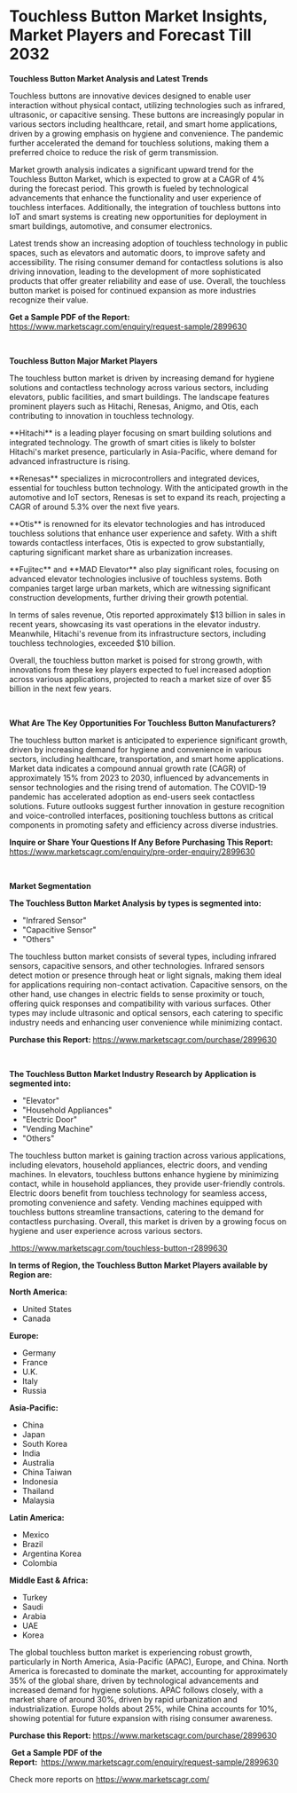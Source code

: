 <p><h1>Touchless Button Market Insights, Market Players and Forecast Till 2032</h1></p><p><strong>Touchless Button Market Analysis and Latest Trends</strong></p>
<p><p>Touchless buttons are innovative devices designed to enable user interaction without physical contact, utilizing technologies such as infrared, ultrasonic, or capacitive sensing. These buttons are increasingly popular in various sectors including healthcare, retail, and smart home applications, driven by a growing emphasis on hygiene and convenience. The pandemic further accelerated the demand for touchless solutions, making them a preferred choice to reduce the risk of germ transmission.</p><p>Market growth analysis indicates a significant upward trend for the Touchless Button Market, which is expected to grow at a CAGR of 4% during the forecast period. This growth is fueled by technological advancements that enhance the functionality and user experience of touchless interfaces. Additionally, the integration of touchless buttons into IoT and smart systems is creating new opportunities for deployment in smart buildings, automotive, and consumer electronics.</p><p>Latest trends show an increasing adoption of touchless technology in public spaces, such as elevators and automatic doors, to improve safety and accessibility. The rising consumer demand for contactless solutions is also driving innovation, leading to the development of more sophisticated products that offer greater reliability and ease of use. Overall, the touchless button market is poised for continued expansion as more industries recognize their value.</p></p>
<p><strong>Get a Sample PDF of the Report:&nbsp;</strong> <a href="https://www.marketscagr.com/enquiry/request-sample/2899630?utm_campaign=2459&utm_medium=2&utm_source=Github&utm_content=ia&utm_term=16032025&utm_id=touchless-button">https://www.marketscagr.com/enquiry/request-sample/2899630</a></p>
<p>&nbsp;</p>
<p><strong>Touchless Button Major Market Players</strong></p>
<p><p>The touchless button market is driven by increasing demand for hygiene solutions and contactless technology across various sectors, including elevators, public facilities, and smart buildings. The landscape features prominent players such as Hitachi, Renesas, Anigmo, and Otis, each contributing to innovation in touchless technology.</p><p>**Hitachi** is a leading player focusing on smart building solutions and integrated technology. The growth of smart cities is likely to bolster Hitachi's market presence, particularly in Asia-Pacific, where demand for advanced infrastructure is rising.</p><p>**Renesas** specializes in microcontrollers and integrated devices, essential for touchless button technology. With the anticipated growth in the automotive and IoT sectors, Renesas is set to expand its reach, projecting a CAGR of around 5.3% over the next five years.</p><p>**Otis** is renowned for its elevator technologies and has introduced touchless solutions that enhance user experience and safety. With a shift towards contactless interfaces, Otis is expected to grow substantially, capturing significant market share as urbanization increases.</p><p>**Fujitec** and **MAD Elevator** also play significant roles, focusing on advanced elevator technologies inclusive of touchless systems. Both companies target large urban markets, which are witnessing significant construction developments, further driving their growth potential.</p><p>In terms of sales revenue, Otis reported approximately $13 billion in sales in recent years, showcasing its vast operations in the elevator industry. Meanwhile, Hitachi's revenue from its infrastructure sectors, including touchless technologies, exceeded $10 billion.</p><p>Overall, the touchless button market is poised for strong growth, with innovations from these key players expected to fuel increased adoption across various applications, projected to reach a market size of over $5 billion in the next few years.</p></p>
<p>&nbsp;</p>
<p><strong>What Are The Key Opportunities For Touchless Button Manufacturers?</strong></p>
<p><p>The touchless button market is anticipated to experience significant growth, driven by increasing demand for hygiene and convenience in various sectors, including healthcare, transportation, and smart home applications. Market data indicates a compound annual growth rate (CAGR) of approximately 15% from 2023 to 2030, influenced by advancements in sensor technologies and the rising trend of automation. The COVID-19 pandemic has accelerated adoption as end-users seek contactless solutions. Future outlooks suggest further innovation in gesture recognition and voice-controlled interfaces, positioning touchless buttons as critical components in promoting safety and efficiency across diverse industries.</p></p>
<p><strong>Inquire or Share Your Questions If Any Before Purchasing This Report:</strong> <a href="https://www.marketscagr.com/enquiry/pre-order-enquiry/2899630?utm_campaign=2459&utm_medium=2&utm_source=Github&utm_content=ia&utm_term=16032025&utm_id=touchless-button">https://www.marketscagr.com/enquiry/pre-order-enquiry/2899630</a></p>
<p>&nbsp;</p>
<p><strong>Market Segmentation</strong></p>
<p><strong>The Touchless Button Market Analysis by types is segmented into:</strong></p>
<p><ul><li>"Infrared Sensor"</li><li>"Capacitive Sensor"</li><li>"Others"</li></ul></p>
<p><p>The touchless button market consists of several types, including infrared sensors, capacitive sensors, and other technologies. Infrared sensors detect motion or presence through heat or light signals, making them ideal for applications requiring non-contact activation. Capacitive sensors, on the other hand, use changes in electric fields to sense proximity or touch, offering quick responses and compatibility with various surfaces. Other types may include ultrasonic and optical sensors, each catering to specific industry needs and enhancing user convenience while minimizing contact.</p></p>
<p><strong>Purchase this Report:&nbsp;</strong><a href="https://www.marketscagr.com/purchase/2899630?utm_campaign=2459&utm_medium=2&utm_source=Github&utm_content=ia&utm_term=16032025&utm_id=touchless-button">https://www.marketscagr.com/purchase/2899630</a></p>
<p>&nbsp;</p>
<p><strong>The Touchless Button Market Industry Research by Application is segmented into:</strong></p>
<p><ul><li>"Elevator"</li><li>"Household Appliances"</li><li>"Electric Door"</li><li>"Vending Machine"</li><li>"Others"</li></ul></p>
<p><p>The touchless button market is gaining traction across various applications, including elevators, household appliances, electric doors, and vending machines. In elevators, touchless buttons enhance hygiene by minimizing contact, while in household appliances, they provide user-friendly controls. Electric doors benefit from touchless technology for seamless access, promoting convenience and safety. Vending machines equipped with touchless buttons streamline transactions, catering to the demand for contactless purchasing. Overall, this market is driven by a growing focus on hygiene and user experience across various sectors.</p></p>
<p><a href="https://www.marketscagr.com/touchless-button-r2899630?utm_campaign=2459&utm_medium=2&utm_source=Github&utm_content=ia&utm_term=16032025&utm_id=touchless-button">&nbsp;https://www.marketscagr.com/touchless-button-r2899630</a></p>
<p><strong>In terms of Region, the Touchless Button Market Players available by Region are:</strong></p>
<p>
    <p> <strong> North America: </strong>
        <ul>
            <li>United States</li>
            <li>Canada</li>
        </ul>
        </p> 
    <p> <strong> Europe: </strong>
        <ul>
            <li>Germany</li>
            <li>France</li>
            <li>U.K.</li>
            <li>Italy</li>
            <li>Russia</li>
        </ul>
        </p> 
    <p> <strong> Asia-Pacific: </strong>
        <ul>
            <li>China</li>
            <li>Japan</li>
            <li>South Korea</li>
            <li>India</li>
            <li>Australia</li>
            <li>China Taiwan</li>
            <li>Indonesia</li>
            <li>Thailand</li>
            <li>Malaysia</li>
        </ul>
        </p> 
    <p> <strong> Latin America: </strong>
        <ul>
            <li>Mexico</li>
            <li>Brazil</li>
            <li>Argentina Korea</li>
            <li>Colombia</li>
        </ul>
        </p> 
    <p> <strong> Middle East & Africa: </strong>
        <ul>
            <li>Turkey</li>
            <li>Saudi</li>
            <li>Arabia</li>
            <li>UAE</li>
            <li>Korea</li>
        </ul>
    </p>
    </p>
<p><p>The global touchless button market is experiencing robust growth, particularly in North America, Asia-Pacific (APAC), Europe, and China. North America is forecasted to dominate the market, accounting for approximately 35% of the global share, driven by technological advancements and increased demand for hygiene solutions. APAC follows closely, with a market share of around 30%, driven by rapid urbanization and industrialization. Europe holds about 25%, while China accounts for 10%, showing potential for future expansion with rising consumer awareness.</p></p>
<p><strong>Purchase this Report: </strong><a href="https://www.marketscagr.com/purchase/2899630?utm_campaign=2459&utm_medium=2&utm_source=Github&utm_content=ia&utm_term=16032025&utm_id=touchless-button">https://www.marketscagr.com/purchase/2899630</a></p>
<p>&nbsp;<strong>Get a Sample PDF of the Report:&nbsp;&nbsp;</strong><a href="https://www.marketscagr.com/enquiry/request-sample/2899630?utm_campaign=2459&utm_medium=2&utm_source=Github&utm_content=ia&utm_term=16032025&utm_id=touchless-button">https://www.marketscagr.com/enquiry/request-sample/2899630</a></p>
<p><strong></strong></p>
<p>Check more reports on <a href="https://www.marketscagr.com/?utm_campaign=2459&utm_medium=2&utm_source=Github&utm_content=ia&utm_term=16032025&utm_id=touchless-button">https://www.marketscagr.com/</a></p>